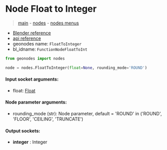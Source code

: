 # Node Float to Integer

> [main](../structure.md) - [nodes](nodes.md) - [nodes menus](nodes_menus.md)

- [Blender reference](https://docs.blender.org/manual/en/latest/modeling/geometry_nodes/utilities/float_to_integer.html)
- [api reference](https://docs.blender.org/api/current/bpy.types.FunctionNodeFloatToInt.html)
- geonodes name: `FloatToInteger`
- bl_idname: `FunctionNodeFloatToInt`

```python
from geonodes import nodes

node = nodes.FloatToInteger(float=None, rounding_mode='ROUND')
```

#### Input socket arguments:

- float: [Float](Float.md)

#### Node parameter arguments:

- rounding_mode (str): Node parameter, default = 'ROUND' in ('ROUND', 'FLOOR', 'CEILING', 'TRUNCATE')

#### Output sockets:

- **integer** : Integer


